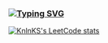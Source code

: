 ### [![Typing SVG](https://readme-typing-svg.herokuapp.com?color=%2336BCF7&lines=hi,+i'm+a+c/c+++developer)](https://git.io/typing-svg)

<!--
**droysky/droysky** is a ✨ _special_ ✨ repository because its `README.md` (this file) appears on your GitHub profile.

Here are some ideas to get you started:

- 🔭 I’m currently working on ...
- 🌱 I’m currently learning ...
- 👯 I’m looking to collaborate on ...
- 🤔 I’m looking for help with ...
- 💬 Ask me about ...
- 📫 How to reach me: ...
- 😄 Pronouns: ...
- ⚡ Fun fact: ...
-->
[![KnlnKS's LeetCode stats](https://leetcode-stats-six.vercel.app/api?username=droysky&theme=dark)](https://github.com/KnlnKS/leetcode-stats)
